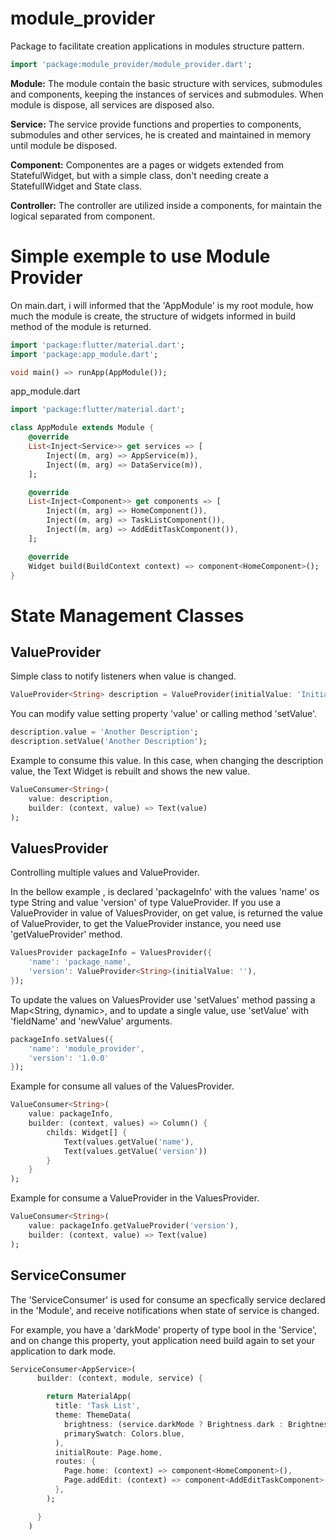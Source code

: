 # module_provider

Package to facilitate creation applications in modules structure pattern.

```dart
import 'package:module_provider/module_provider.dart';
```

**Module:** The module contain the basic structure with services, submodules and components, keeping the instances of services and submodules. When module is dispose, all services are disposed also.

**Service:** The service provide functions and properties to components, submodules and other services, he is created and maintained in memory until module be disposed.

**Component:** Componentes are a pages or widgets extended from StatefulWidget, but with a simple class, don't needing create a StatefullWidget and State class.

**Controller:** The controller are utilized inside a components, for maintain the logical separated from component.

# Simple exemple to use Module Provider

On main.dart, i will informed that the 'AppModule' is my root module, how much the module is create, the structure of widgets informed in build method of the module is returned. 

```dart
import 'package:flutter/material.dart';
import 'package:app_module.dart';

void main() => runApp(AppModule());
```

app_module.dart

```dart
import 'package:flutter/material.dart';

class AppModule extends Module {
	@override
	List<Inject<Service>> get services => [
		Inject((m, arg) => AppService(m)),
		Inject((m, arg) => DataService(m)),
	];

	@override
	List<Inject<Component>> get components => [
		Inject((m, arg) => HomeComponent()),
		Inject((m, arg) => TaskListComponent()),
		Inject((m, arg) => AddEditTaskComponent()),
	];

	@override
  	Widget build(BuildContext context) => component<HomeComponent>();
}
```

# State Management Classes

## ValueProvider

Simple class to notify listeners when value is changed.

```dart
ValueProvider<String> description = ValueProvider(initialValue: 'Initial Description');
```

You can modify value setting property 'value' or calling method 'setValue'.

```dart
description.value = 'Another Description';
description.setValue('Another Description');
```

Example to consume this value. In this case, when changing the description value, the Text Widget is rebuilt and shows the new value.

```dart
ValueConsumer<String>(
    value: description,
    builder: (context, value) => Text(value)
);
```

## ValuesProvider

Controlling multiple values and ValueProvider.

In the bellow example , is declared 'packageInfo' with the values 'name' os type String and value 'version' of type ValueProvider<String>. If you use a ValueProvider in value of ValuesProvider, on get value, is returned the value of ValueProvider, to get the ValueProvider instance, you need use 'getValueProvider' method.

```dart
ValuesProvider packageInfo = ValuesProvider({
    'name': 'package_name',
    'version': ValueProvider<String>(initialValue: ''),
});
```

To update the values on ValuesProvider use 'setValues' method passing a Map<String, dynamic>, and to update a single value, use 'setValue' with 'fieldName' and 'newValue' arguments.

```dart
packageInfo.setValues({
    'name': 'module_provider',
    'version': '1.0.0'
});
```

Example for consume all values of the ValuesProvider.

```dart
ValueConsumer<String>(
    value: packageInfo,
    builder: (context, values) => Column() {
		childs: Widget[] {
			Text(values.getValue('name'),
			Text(values.getValue('version'))
		}
	}
);
```

Example for consume a ValueProvider in the ValuesProvider.

```dart
ValueConsumer<String>(
    value: packageInfo.getValueProvider('version'),
    builder: (context, value) => Text(value)
);
```

## ServiceConsumer

The 'ServiceConsumer' is used for consume an specfically service declared in the 'Module', and receive notifications when state of service is changed. 

For example, you have a 'darkMode' property of type bool in the 'Service', and on change this property, yout application need build again to set your application to dark mode.

```dart
ServiceConsumer<AppService>(
      builder: (context, module, service) {

        return MaterialApp(
          title: 'Task List',
          theme: ThemeData(
            brightness: (service.darkMode ? Brightness.dark : Brightness.light),
            primarySwatch: Colors.blue,
          ),
          initialRoute: Page.home,
          routes: {
            Page.home: (context) => component<HomeComponent>(),
            Page.addEdit: (context) => component<AddEditTaskComponent>(),
          },
        );

      }
    )
```